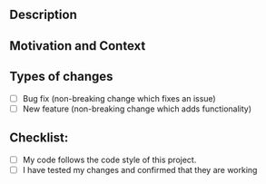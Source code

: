 <!--- Provide a general summary of your changes in the Title above -->

## Description
<!--- Describe your changes in detail -->

## Motivation and Context
<!--- Why is this change/feature required? What problem does it solve? -->
<!--- If it fixes an open issue, please link to the issue here. -->
<!-- You may also link to a discord converation if applicable -->

## Types of changes
<!--- What types of changes does your code introduce? Put an `x` in all the boxes that apply: -->
- [ ] Bug fix (non-breaking change which fixes an issue)
- [ ] New feature (non-breaking change which adds functionality)

## Checklist:
<!--- Go over all the following points, and put an `x` in all the boxes that apply. -->
<!--- If you're unsure about any of these, don't hesitate to ask. We're here to help! -->
- [ ] My code follows the code style of this project.
- [ ] I have tested my changes and confirmed that they are working
